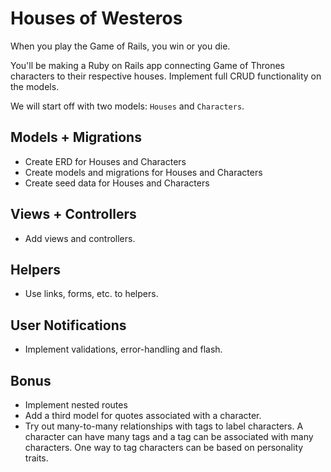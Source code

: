 # Houses of Westeros

When you play the Game of Rails, you win or you die.

You'll be making a Ruby on Rails app connecting Game of Thrones characters to their respective houses. Implement full CRUD functionality on the models.

We will start off with two models: `Houses` and `Characters`.

## Models + Migrations

- Create ERD for Houses and Characters
- Create models and migrations for Houses and Characters
- Create seed data for Houses and Characters

## Views + Controllers

- Add views and controllers.

## Helpers

- Use links, forms, etc. to helpers.

## User Notifications

- Implement validations, error-handling and flash.


## Bonus

- Implement nested routes
- Add a third model for quotes associated with a character.
- Try out many-to-many relationships with tags to label characters. A character can have many tags and a tag can be associated with many characters. One way to tag characters can be based on personality traits. 
